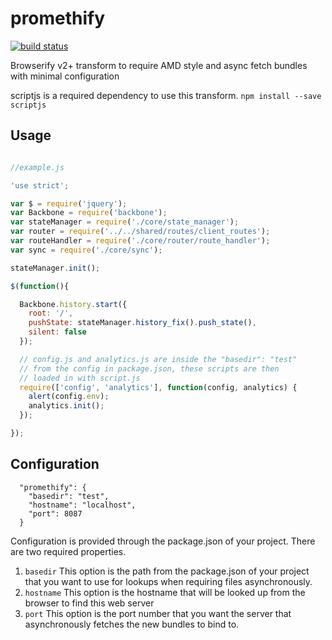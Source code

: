 # promethify

[![build status](https://secure.travis-ci.org/johnkpaul/promethify.png)](http://travis-ci.org/johnkpaul/promethify)

Browserify v2+ transform to require AMD style and async fetch bundles with minimal configuration

scriptjs is a required dependency to use this transform. `npm install --save scriptjs`

## Usage

```javascript

//example.js

'use strict';

var $ = require('jquery');
var Backbone = require('backbone');
var stateManager = require('./core/state_manager');
var router = require('../../shared/routes/client_routes');
var routeHandler = require('./core/router/route_handler');
var sync = require('./core/sync');

stateManager.init();

$(function(){

  Backbone.history.start({
    root: '/',
    pushState: stateManager.history_fix().push_state(),
    silent: false
  });

  // config.js and analytics.js are inside the "basedir": "test"
  // from the config in package.json, these scripts are then
  // loaded in with script.js
  require(['config', 'analytics'], function(config, analytics) {
    alert(config.env);
    analytics.init();
  });

});

```

## Configuration

```
  "promethify": {
    "basedir": "test",
    "hostname": "localhost",
    "port": 8087
  }
```

Configuration is provided through the package.json of your project. There are two required properties.

1. `basedir` This option is the path from the package.json of your project that you want to use for lookups when requiring files asynchronously. 
2. `hostname` This option is the hostname that will be looked up from the browser to find this web server
2. `port` This option is the port number that you want the server that asynchronously fetches the new bundles to bind to. 
